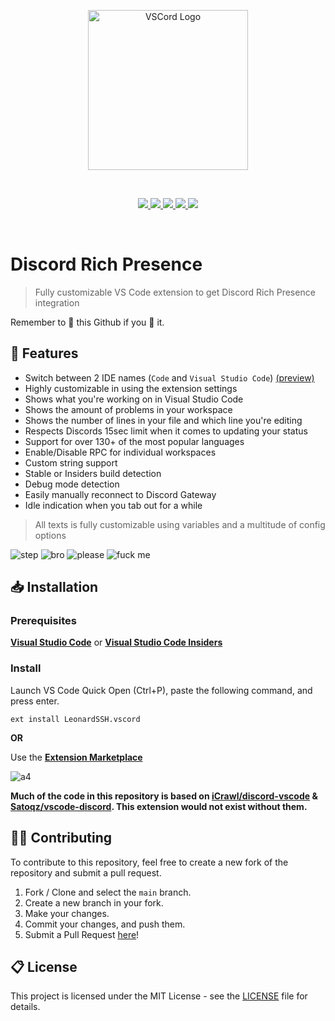 <p align="center">
  <a href="https://marketplace.visualstudio.com/items?itemName=LeonardSSH.vscord" target="_blank" rel="noopener noreferrer">
    <img width="256" src="https://i.imgur.com/n7ieZfW.png" alt="VSCord Logo">
  </a>
</p>

<br>

<p align="center">
    <a href="https://marketplace.visualstudio.com/items?itemName=LeonardSSH.vscord">
        <img src="https://img.shields.io/visual-studio-marketplace/v/LeonardSSH.vscord" />
    </a>
    <a href="https://marketplace.visualstudio.com/items?itemName=LeonardSSH.vscord">
        <img src="https://img.shields.io/visual-studio-marketplace/d/LeonardSSH.vscord" />
    </a>
    <a href="https://marketplace.visualstudio.com/items?itemName=LeonardSSH.vscord">
        <img src="https://img.shields.io/visual-studio-marketplace/i/LeonardSSH.vscord" />
    </a>
    <a href="https://marketplace.visualstudio.com/items?itemName=LeonardSSH.vscord">
        <img src="https://vsmarketplacebadge.apphb.com/rating-short/LeonardSSH.vscord.svg" />
    </a>
      <a href="https://gitter.im/LeonardSSH/vscord-support?utm_source=badge&utm_medium=badge&utm_campaign=pr-badge">
        <img src="https://img.shields.io/badge/gitter-support chat-green?color=40aa8b" />
    </a>
</p>

<br>

# Discord Rich Presence

> Fully customizable VS Code extension to get Discord Rich Presence integration

Remember to 🌟 this Github if you 💖 it.

## 📌 Features

-   Switch between 2 IDE names (`Code` and `Visual Studio Code`) [(preview)](https://streamable.com/apjd4g)
-   Highly customizable in using the extension settings
-   Shows what you're working on in Visual Studio Code
-   Shows the amount of problems in your workspace
-   Shows the number of lines in your file and which line you're editing
-   Respects Discords 15sec limit when it comes to updating your status
-   Support for over 130+ of the most popular languages
-   Enable/Disable RPC for individual workspaces
-   Custom string support
-   Stable or Insiders build detection
-   Debug mode detection
-   Easily manually reconnect to Discord Gateway
-   Idle indication when you tab out for a while

> All texts is fully customizable using variables and a multitude of config options

![step](https://i.imgur.com/5wpuiix.png)
![bro](https://i.imgur.com/gUmhay8.png)
![please](https://i.imgur.com/OgdlUgB.png)
![fuck me](https://i.imgur.com/kIvk0ss.png)

## 📥 Installation

### Prerequisites

**[Visual Studio Code](https://code.visualstudio.com/)** or **[Visual Studio Code Insiders](https://code.visualstudio.com/insiders/)**

### Install

Launch VS Code Quick Open (Ctrl+P), paste the following command, and press enter.

```
ext install LeonardSSH.vscord
```

**OR**

Use the **[Extension Marketplace](https://code.visualstudio.com/docs/editor/extension-gallery)**

![a4](https://i.imgur.com/qMzox38.gif)

**Much of the code in this repository is based on [iCrawl/discord-vscode](https://github.com/iCrawl/discord-vscode) & [Satoqz/vscode-discord](https://github.com/Satoqz/vscode-discord). This extension would not exist without them.**

## 👨‍💻 Contributing

To contribute to this repository, feel free to create a new fork of the repository and submit a pull request.

1. Fork / Clone and select the `main` branch.
2. Create a new branch in your fork.
3. Make your changes.
4. Commit your changes, and push them.
5. Submit a Pull Request [here](https://github.com/LeonardSSH/vscord/pulls)!

## 📋 License

This project is licensed under the MIT License - see the [LICENSE](LICENSE) file for details.

